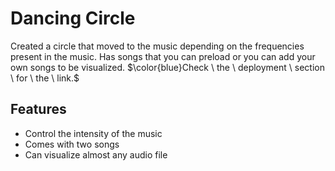 # Dancing Circle
Created a circle that moved to the music depending on the frequencies present in the music. Has songs that you can preload or you can add your own songs to be visualized.  $\color{blue}Check \ the \ deployment \ section \ for \ the \ link.$

## Features
- Control the intensity of the music
- Comes with two songs
- Can visualize almost any audio file
